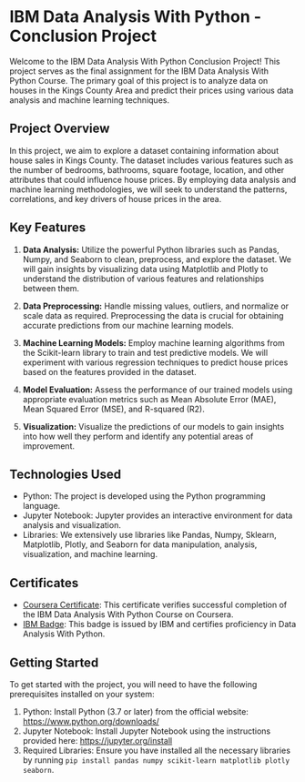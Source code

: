 # IBM Data Analysis With Python - Conclusion Project

Welcome to the IBM Data Analysis With Python Conclusion Project! This project serves as the final assignment for the IBM Data Analysis With Python Course. The primary goal of this project is to analyze data on houses in the Kings County Area and predict their prices using various data analysis and machine learning techniques.

## Project Overview

In this project, we aim to explore a dataset containing information about house sales in Kings County. The dataset includes various features such as the number of bedrooms, bathrooms, square footage, location, and other attributes that could influence house prices. By employing data analysis and machine learning methodologies, we will seek to understand the patterns, correlations, and key drivers of house prices in the area.

## Key Features

1. **Data Analysis:** Utilize the powerful Python libraries such as Pandas, Numpy, and Seaborn to clean, preprocess, and explore the dataset. We will gain insights by visualizing data using Matplotlib and Plotly to understand the distribution of various features and relationships between them.

2. **Data Preprocessing:** Handle missing values, outliers, and normalize or scale data as required. Preprocessing the data is crucial for obtaining accurate predictions from our machine learning models.

3. **Machine Learning Models:** Employ machine learning algorithms from the Scikit-learn library to train and test predictive models. We will experiment with various regression techniques to predict house prices based on the features provided in the dataset.

4. **Model Evaluation:** Assess the performance of our trained models using appropriate evaluation metrics such as Mean Absolute Error (MAE), Mean Squared Error (MSE), and R-squared (R2).

5. **Visualization:** Visualize the predictions of our models to gain insights into how well they perform and identify any potential areas of improvement.

## Technologies Used

- Python: The project is developed using the Python programming language.
- Jupyter Notebook: Jupyter provides an interactive environment for data analysis and visualization.
- Libraries: We extensively use libraries like Pandas, Numpy, Sklearn, Matplotlib, Plotly, and Seaborn for data manipulation, analysis, visualization, and machine learning.

## Certificates

- [Coursera Certificate](https://www.coursera.org/account/accomplishments/verify/T59HH3MNZA6C): This certificate verifies successful completion of the IBM Data Analysis With Python Course on Coursera.
- [IBM Badge](https://www.credly.com/org/ibm/badge/data-analysis-with-python): This badge is issued by IBM and certifies proficiency in Data Analysis With Python.

## Getting Started

To get started with the project, you will need to have the following prerequisites installed on your system:

1. Python: Install Python (3.7 or later) from the official website: https://www.python.org/downloads/
2. Jupyter Notebook: Install Jupyter Notebook using the instructions provided here: https://jupyter.org/install
3. Required Libraries: Ensure you have installed all the necessary libraries by running `pip install pandas numpy scikit-learn matplotlib plotly seaborn`.
